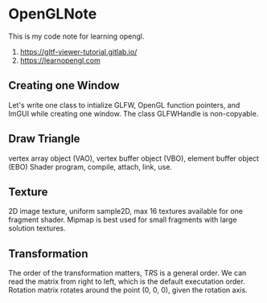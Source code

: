 # OpenGLNote
This is my code note for learning opengl.
 
1. https://gltf-viewer-tutorial.gitlab.io/
2. https://learnopengl.com

## Creating one Window

Let's write one class to intialize GLFW, OpenGL function pointers, and ImGUI while creating one window.
The class GLFWHandle is non-copyable. 

## Draw Triangle

vertex array object (VAO), vertex buffer object (VBO), element buffer object (EBO)
Shader program, compile, attach, link, use.

## Texture
2D image texture, uniform sample2D, max 16 textures available for one fragment shader.
Mipmap is best used for small fragments with large solution textures. 

## Transformation

The order of the transformation matters, T*R*S is a general order. We can read the matrix from right to left, which is the default executation order. Rotation matrix rotates around the point (0, 0, 0), given the rotation axis.